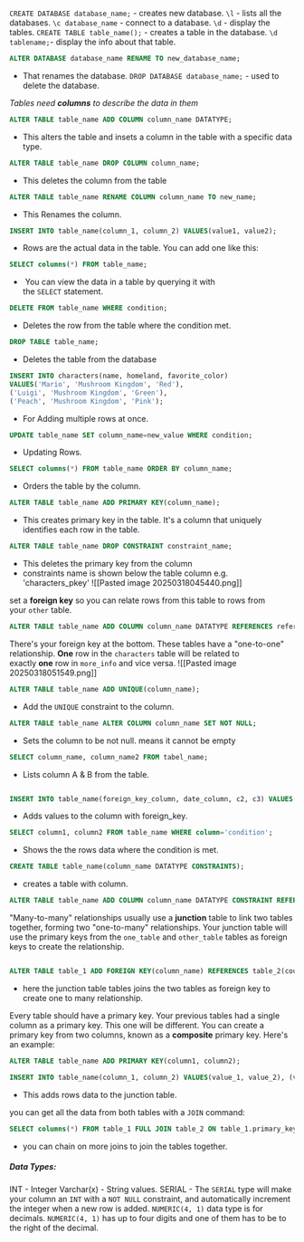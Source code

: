 
`CREATE DATABASE database_name;` - creates new database.
`\l` - lists all the databases.
`\c database_name` - connect to a database.
`\d` - display the tables.
`CREATE TABLE table_name();` - creates a table in the database.
`\d tablename;`- display the info about that table.

```sql
ALTER DATABASE database_name RENAME TO new_database_name;
```
- That renames the database.
`DROP DATABASE database_name;` - used to delete the database.

*Tables need **columns** to describe the data in them*

```sql
ALTER TABLE table_name ADD COLUMN column_name DATATYPE;
``` 
- This alters the table and insets a column in the table with a specific data type.

```sql
ALTER TABLE table_name DROP COLUMN column_name;
```
 - This deletes the column from the table
 
 ```sql
ALTER TABLE table_name RENAME COLUMN column_name TO new_name;
```
- This Renames the column.

```sql
INSERT INTO table_name(column_1, column_2) VALUES(value1, value2);
```
- Rows are the actual data in the table. You can add one like this:

```sql
SELECT columns(*) FROM table_name;
```
-  You can view the data in a table by querying it with the `SELECT` statement.

```sql
DELETE FROM table_name WHERE condition;
```
- Deletes the row from the table where the condition met.

```sql
DROP TABLE table_name;
```
- Deletes the table from the database

```sql
INSERT INTO characters(name, homeland, favorite_color)
VALUES('Mario', 'Mushroom Kingdom', 'Red'),
('Luigi', 'Mushroom Kingdom', 'Green'),
('Peach', 'Mushroom Kingdom', 'Pink');
```
- For Adding multiple rows at once.

```sql
UPDATE table_name SET column_name=new_value WHERE condition;
```
- Updating Rows.

```sql
SELECT columns(*) FROM table_name ORDER BY column_name;
```
- Orders the table by the column.

```sql
ALTER TABLE table_name ADD PRIMARY KEY(column_name);
```
- This creates primary key in the table. It's a column that uniquely identifies each row in the table.

```sql
ALTER TABLE table_name DROP CONSTRAINT constraint_name;
```
- This deletes the primary key from the column
- constraints name is shown below the table column e.g. 'characters_pkey'
![[Pasted image 20250318045440.png]]

set a **foreign key** so you can relate rows from this table to rows from your `other` table.
```sql
ALTER TABLE table_name ADD COLUMN column_name DATATYPE REFERENCES referenced_table_name(referenced_column_name);
```


There's your foreign key at the bottom. These tables have a "one-to-one" relationship. **One** row in the `characters` table will be related to exactly **one** row in `more_info` and vice versa.
![[Pasted image 20250318051549.png]]

```sql
ALTER TABLE table_name ADD UNIQUE(column_name);
```
- Add the `UNIQUE` constraint to the column.

```sql
ALTER TABLE table_name ALTER COLUMN column_name SET NOT NULL;
```
- Sets the column to be not null. means it cannot be empty

```sql
SELECT column_name, column_name2 FROM tabel_name;
```
- Lists column A & B from the table.

```sql

INSERT INTO table_name(foreign_key_column, date_column, c2, c3) VALUES(1, 'YYYY-MM-DD', num, num)
```
- Adds values to the column with foreign_key.

```sql
SELECT column1, column2 FROM table_name WHERE column='condition';
```
- Shows the the rows data where the condition is met.

```sql
CREATE TABLE table_name(column_name DATATYPE CONSTRAINTS);
```
- creates a table with column.

```sql
ALTER TABLE table_name ADD COLUMN column_name DATATYPE CONSTRAINT REFERENCES referenced_table_name(referenced_column_name);
```


"Many-to-many" relationships usually use a **junction** table to link two tables together, forming two "one-to-many" relationships.
Your junction table will use the primary keys from the `one_table` and `other_table` tables as foreign keys to create the relationship.

```sql

ALTER TABLE table_1 ADD FOREIGN KEY(column_name) REFERENCES table_2(coulmn_name);
```
- here the junction table tables joins the two tables as foreign key to create one to many relationship.
  
Every table should have a primary key. Your previous tables had a single column as a primary key. This one will be different. You can create a primary key from two columns, known as a **composite** primary key. Here's an example:

```sql
ALTER TABLE table_name ADD PRIMARY KEY(column1, column2);
```

```sql
INSERT INTO table_name(column_1, column_2) VALUES(value_1, value_2), (value_1, value_2);
```
- This adds rows data to the junction table.

you can get all the data from both tables with a `JOIN` command:

```sql
SELECT columns(*) FROM table_1 FULL JOIN table_2 ON table_1.primary_key_column = table_2.foreign_key_column;
```
- you can chain on more joins to join the tables together.
##### Data Types:
INT - Integer
Varchar(x) - String values.
SERIAL - The `SERIAL` type will make your column an `INT` with a `NOT NULL` constraint, and automatically increment the integer when a new row is added.
`NUMERIC(4, 1)`  data type is for decimals. `NUMERIC(4, 1)` has up to four digits and one of them has to be to the right of the decimal.